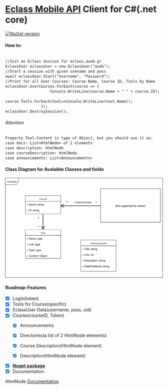 # [Eclass Mobile API](https://dev.openeclass.org/projects/openeclass/wiki/%CE%A7%CF%81%CE%AE%CF%83%CE%B7_%CF%84%CE%BF%CF%85_Mobile_API) Client for C#(.net core)
[![NuGet version](https://badge.fury.io/nu/EclassApi.svg)](https://badge.fury.io/nu/EclassApi)
#### How to:

<pre><code class='language-cs'>
//Init an Eclass Session for eclass.aueb.gr
EclassUser eclassUser = new EclassUser("aueb");
//Start a session with given usename and pass
await eclassUser.Start("Username", "Password");
//Print for all User Courses: Course Name, Course ID, Tools by Name
eclassUser.UserCourses.ForEach(course => {
                    Console.WriteLine(course.Name + " " + course.ID);
                    course.Tools.ForEach(tool=>Console.WriteLine(tool.Name));
                });
eclassUser.DestroySession();
</code></pre>

###### Attention
```
Property Tool.Content is type of Object, but you should use it as:
case docs: List<HtmlNode> of 2 elements
case description: HtmlNode
case courseDescription: HtmlNode
case announcements: List<Announcements>
```

#### Class Diagram for Avalaible Classes and fields
![ClassDiagram.svg](https://raw.githubusercontent.com/amoraitis/EclassMobileApi/master/EclassApi/ClassDiagram.svg)

#### Roadmap-Features

- [x] Login(token)
- [x] Tools for Course(specific)
- [x] EclassUser Data(username, pass, uid)
- [x] Course(courseID, Token)
	- [x] Announcements

	- [x] Directories(a list of 2 HtmlNode elements)
    
    - [x] Course Description(HtmlNode element)
    
    - [x] Description(HtmlNode element)
- [x] [**Nuget package**](https://www.nuget.org/packages/EclassApi/)
- [x] Documentation

HtmlNode [Documentation](http://www.nudoq.org/#!/Packages/HtmlAgilityPack/HtmlAgilityPack/HtmlNode)